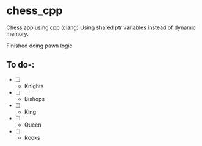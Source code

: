 # chess_cpp

Chess app using cpp (clang)
Using shared ptr variables instead of dynamic memory.

Finished doing pawn logic

## To do-:

- [ ] - Knights
- [ ] - Bishops
- [ ] - King
- [ ] - Queen
- [ ] - Rooks
